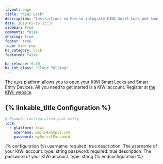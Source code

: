 ```yaml
---
layout: page
title: "KIWI Lock"
description: "Instructions on how to integrate KIWI Smart Lock and Smart Entry."
date: 2018-05-16 13:37
sidebar: true
comments: false
sharing: true
footer: true
logo: kiwi.png
ha_category: Lock
featured: false

ha_release: 0.70 
ha_iot_class: "Cloud Polling"
---
```


The `KIWI` platform allows you to open your KIWI Smart Locks and Smart Entry Devices. 
All you need to get started is a KIWI account. Register at [the KIWI website](https://kiwi.ki/login/).

## {% linkable_title Configuration %}

```yaml
# Example configuration.yaml entry
lock:
  - platform: kiwi
    username: mail@example.com
    password: mySecretPassword
```

{% configuration %}
username:
  required: true
  description: The username of your KIWI account.
  type: string
password:
  required: true
  description: The password of your KIWI account.
  type: string
{% endconfiguration %}
